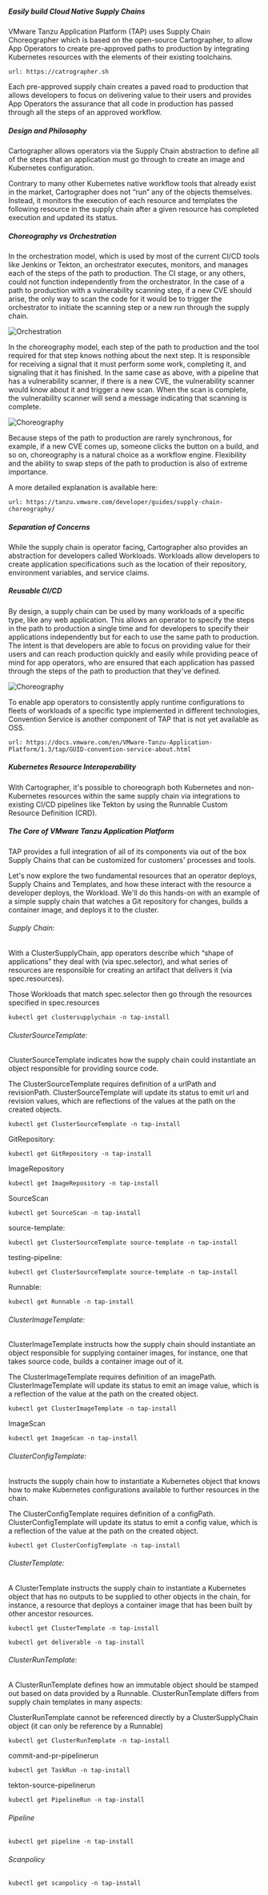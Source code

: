 ##### Easily build Cloud Native Supply Chains

VMware Tanzu Application Platform (TAP) uses Supply Chain Choreographer which is based on the open-source Cartographer, to allow App Operators to create pre-approved paths to production by integrating Kubernetes resources with the elements of their existing toolchains.

```dashboard:open-url
url: https://catrographer.sh
```

Each pre-approved supply chain creates a paved road to production that allows developers to focus on delivering value to their users and provides App Operators the assurance that all code in production has passed through all the steps of an approved workflow.

##### Design and Philosophy

Cartographer allows operators via the Supply Chain abstraction to define all of the steps that an application must go through to create an image and Kubernetes configuration.

Contrary to many other Kubernetes native workflow tools that already exist in the market, Cartographer does not “run” any of the objects themselves. Instead, it monitors the execution of each resource and templates the following resource in the supply chain after a given resource has completed execution and updated its status.

##### Choreography vs Orchestration

In the orchestration model, which is used by most of the current CI/CD tools like Jenkins or Tekton, an orchestrator executes, monitors, and manages each of the steps of the path to production. The CI stage, or any others, could not function independently from the orchestrator. In the case of a path to production with a vulnerability scanning step, if a new CVE should arise, the only way to scan the code for it would be to trigger the orchestrator to initiate the scanning step or a new run through the supply chain.

![Orchestration](images/catro-1.png)

In the choreography model, each step of the path to production and the tool required for that step knows nothing about the next step. It is responsible for receiving a signal that it must perform some work, completing it, and signaling that it has finished. In the same case as above, with a pipeline that has a vulnerability scanner, if there is a new CVE, the vulnerability scanner would know about it and trigger a new scan. When the scan is complete, the vulnerability scanner will send a message indicating that scanning is complete.

![Choreography](images/catro-2.png)

Because steps of the path to production are rarely synchronous, for example, if a new CVE comes up, someone clicks the button on a build, and so on, choreography is a natural choice as a workflow engine. Flexibility and the ability to swap steps of the path to production is also of extreme importance.

A more detailed explanation is available here:

```dashboard:open-url
url: https://tanzu.vmware.com/developer/guides/supply-chain-choreography/
```

##### Separation of Concerns

While the supply chain is operator facing, Cartographer also provides an abstraction for developers called Workloads. Workloads allow developers to create application specifications such as the location of their repository, environment variables, and service claims.

##### Reusable CI/CD

By design, a supply chain can be used by many workloads of a specific type, like any web application. This allows an operator to specify the steps in the path to production a single time and for developers to specify their applications independently but for each to use the same path to production. The intent is that developers are able to focus on providing value for their users and can reach production quickly and easily while providing peace of mind for app operators, who are ensured that each application has passed through the steps of the path to production that they've defined.

![Choreography](images/catro-3.png)

To enable app operators to consistently apply runtime configurations to fleets of workloads of a specific type implemented in different technologies, Convention Service is another component of TAP that is not yet available as OSS.

```dashboard:open-url
url: https://docs.vmware.com/en/VMware-Tanzu-Application-Platform/1.3/tap/GUID-convention-service-about.html
```

##### Kubernetes Resource Interoperability

With Cartographer, it's possible to choreograph both Kubernetes and non-Kubernetes resources within the same supply chain via integrations to existing CI/CD pipelines like Tekton by using the Runnable Custom Resource Definition (CRD).

##### The Core of VMware Tanzu Application Platform

TAP provides a full integration of all of its components via out of the box Supply Chains that can be customized for customers' processes and tools.

Let's now explore the two fundamental resources that an operator deploys, Supply Chains and Templates, and how these interact with the resource a developer deploys, the Workload. We'll do this hands-on with an example of a simple supply chain that watches a Git repository for changes, builds a container image, and deploys it to the cluster.

###### Supply Chain: 

With a ClusterSupplyChain, app operators describe which “shape of applications” they deal with (via spec.selector), and what series of resources are responsible for creating an artifact that delivers it (via spec.resources).

Those Workloads that match spec.selector then go through the resources specified in spec.resources

```execute
kubectl get clustersupplychain -n tap-install
```

###### ClusterSourceTemplate:

ClusterSourceTemplate indicates how the supply chain could instantiate an object responsible for providing source code.

The ClusterSourceTemplate requires definition of a urlPath and revisionPath. ClusterSourceTemplate will update its status to emit url and revision values, which are reflections of the values at the path on the created objects.

```execute
kubectl get ClusterSourceTemplate -n tap-install
```

GitRepository:

```execute
kubectl get GitRepository -n tap-install
```

ImageRepository

```execute
kubectl get ImageRepository -n tap-install
```

SourceScan

```execute
kubectl get SourceScan -n tap-install
```

source-template:

```execute
kubectl get ClusterSourceTemplate source-template -n tap-install
```

testing-pipeline:

```execute
kubectl get ClusterSourceTemplate source-template -n tap-install
```

Runnable:

```execute
kubectl get Runnable -n tap-install
```

###### ClusterImageTemplate:

ClusterImageTemplate instructs how the supply chain should instantiate an object responsible for supplying container images, for instance, one that takes source code, builds a container image out of it.

The ClusterImageTemplate requires definition of an imagePath. ClusterImageTemplate will update its status to emit an image value, which is a reflection of the value at the path on the created object.

```execute
kubectl get ClusterImageTemplate -n tap-install
```

ImageScan

```execute
kubectl get ImageScan -n tap-install
```

###### ClusterConfigTemplate:

Instructs the supply chain how to instantiate a Kubernetes object that knows how to make Kubernetes configurations available to further resources in the chain.

The ClusterConfigTemplate requires definition of a configPath. ClusterConfigTemplate will update its status to emit a config value, which is a reflection of the value at the path on the created object.

```execute
kubectl get ClusterConfigTemplate -n tap-install
```

###### ClusterTemplate:

A ClusterTemplate instructs the supply chain to instantiate a Kubernetes object that has no outputs to be supplied to other objects in the chain, for instance, a resource that deploys a container image that has been built by other ancestor resources.

```execute
kubectl get ClusterTemplate -n tap-install
```

```execute
kubectl get deliverable -n tap-install
```

###### ClusterRunTemplate:

A ClusterRunTemplate defines how an immutable object should be stamped out based on data provided by a Runnable. ClusterRunTemplate differs from supply chain templates in many aspects:

ClusterRunTemplate cannot be referenced directly by a ClusterSupplyChain object (it can only be reference by a Runnable)

```execute
kubectl get ClusterRunTemplate -n tap-install
```

commit-and-pr-pipelinerun

```execute
kubectl get TaskRun -n tap-install
```

tekton-source-pipelinerun

```execute
kubectl get PipelineRun -n tap-install
```

###### Pipeline

```execute
kubectl get pipeline -n tap-install
```

###### Scanpolicy

```execute
kubectl get scanpolicy -n tap-install
```
